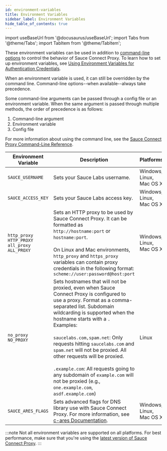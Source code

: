 ```yaml
---
id: environment-variables
title: Environment Variables
sidebar_label: Environment Variables
hide_table_of_contents: true
---
```

import useBaseUrl from '@docusaurus/useBaseUrl';
import Tabs from '@theme/Tabs';
import TabItem from '@theme/TabItem';

These environment variables can be used in addition to [command-line options](/dev/cli/sauce-connect-proxy) to control the behavior of Sauce Connect Proxy. To learn how to set up environment variables, see [Using Environment Variables for Authentication Credentials](/basics/environment-variables).

When an environment variable is used, it can still be overridden by the command line. Command-line options--when available--always take precedence.

Some command-line arguments can be passed through a config file or an environment variable. When the same argument is passed through multiple methods, the order of precedence is as follows:

1. Command-line argument
1. Environment variable
1. Config file

For more information about using the  command line, see the [Sauce Connect Proxy Command-Line Reference](/dev/cli/sauce-connect-proxy).

| Environment Variable  | Description  | Platforms  | Corresponding CLI Option  |
|---|---|---|---|
| `SAUCE_USERNAME` | Sets your Sauce Labs username. | Windows, Linux, Mac OS X | [`--user`](https://docs.saucelabs.com/dev/cli/sauce-connect-proxy/index.html#--user) |
| `SAUCE_ACCESS_KEY` | Sets your Sauce Labs access key. | Windows, Linux, Mac OS X | [`--api-key`](https://docs.saucelabs.com/dev/cli/sauce-connect-proxy/index.html#--api-key) |
| `http_proxy`<br/>`HTTP_PROXY`<br/>`all_proxy`<br/>`ALL_PROXY` | Sets an HTTP proxy to be used by Sauce Connect Proxy. It can be formatted as `http://hostname:port` or `hostname:port`.<br/><br/>On Linux and Mac environments, `http_proxy` and `https_proxy` variables can contain proxy credentials in the following format: `scheme://user:password@host:port` | Windows, Linux, Mac OS X | [`--proxy`](https://docs.saucelabs.com/dev/cli/sauce-connect-proxy/index.html#external-proxy-configuration) |
| `no_proxy`<br/>`NO_PROXY` | Sets hostnames that will not be proxied, even when Sauce Connect Proxy is configured to use a proxy. Format as a comma-separated list. Subdomain wildcarding is supported when the hostname starts with a `.` Examples:<br/><br/>`saucelabs.com,spam.net`: Only requests hitting `saucelabs.com` and `spam.net` will not be proxied. All other requests will be proxied.<br/><br/>`.example.com`: All requests going to any subdomain of `example.com` will not be proxied (e.g., `one.example.com`, `asdf.example.com`) | Linux | |
| `SAUCE_ARES_FLAGS` | Sets advanced flags for DNS library use with Sauce Connect Proxy. For more information, see [c-ares Documentation](http://c-ares.haxx.se/ares_init.html). | Windows, Linux, Mac OS X | |

:::note
Not all environment variables are supported on all platforms. For best performance, make sure that you're using the [latest version of Sauce Connect Proxy](/secure-connections/sauce-connect/installation).
:::
